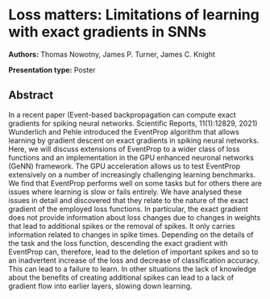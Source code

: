 
# Loss matters: Limitations of learning with exact gradients in SNNs

**Authors:** Thomas Nowotny, James P. Turner, James C. Knight

**Presentation type:** Poster

## Abstract

In a recent paper (Event-based backpropagation can compute exact gradients for
spiking neural networks. Scientific Reports, 11(1):12829, 2021) Wunderlich and Pehle introduced the EventProp algorithm that allows learning by gradient descent on exact gradients in spiking neural networks. Here, we will discuss extensions of EventProp to a wider class of loss functions and an implementation in the GPU enhanced neuronal networks (GeNN) framework. The GPU acceleration allows us to test EventProp extensively on a number of increasingly challenging learning benchmarks. We find that EventProp performs well on some tasks but for others there are issues where learning is slow or fails entirely. 
We have analysed these issues in detail and discovered that they relate to the nature of the exact gradient of the employed loss functions. In particular, the exact gradient does not provide information about loss changes due to changes in weights that lead to additional spikes or the removal of spikes. It only carries information related to changes in spike times. Depending on the details of the task and the loss function, descending the exact gradient with EventProp can, therefore, lead to the deletion of important spikes and so to an inadvertent increase of the loss and decrease of classification accuracy. This can lead to a failure to learn. 
In other situations the lack of knowledge about the benefits of creating additional spikes can lead to a lack of gradient flow into earlier layers, slowing down learning.